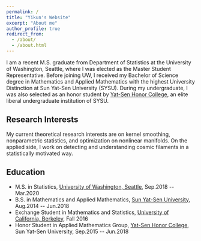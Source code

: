 ```yaml
---
permalink: /
title: "Yikun's Website"
excerpt: "About me"
author_profile: true
redirect_from: 
  - /about/
  - /about.html
---
```



I am a recent M.S. graduate from Department of Statistics at the University of Washington, Seattle, where I was elected as the Master Student Representative. Before joining UW, I received my Bachelor of Science degree in Mathematics and Applied Mathematics with the highest University Distinction at Sun Yat-Sen University (SYSU). During my undergraduate, I was also selected as an honor student by [Yat-Sen Honor College](http://yss.sysu.edu.cn/EnVersion/Index.aspx), an elite liberal undergraduate institution of SYSU. 

Research Interests
-----------
My current theoretical research interests are on kernel smoothing, nonparametric statistics, and optimization on nonlinear manifolds. On the applied side, I work on detecting and understanding cosmic filaments in a statistically motivated way.

Education
-----------
* M.S. in Statistics, [University of Washington, Seattle](http://www.washington.edu/), Sep.2018 -- Mar.2020
* B.S. in Mathematics and Applied Mathematics, [Sun Yat-Sen University](http://www.sysu.edu.cn/), Aug.2014 -- Jun.2018
* Exchange Student in Mathematics and Statistics, [University of California, Berkeley](http://www.berkeley.edu/), Fall 2016
* Honor Student in Applied Mathematics Group, [Yat-Sen Honor College](http://yss.sysu.edu.cn/EnVersion/Index.aspx), Sun Yat-Sen University, Sep.2015 -- Jun.2018





